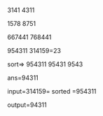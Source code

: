 3141
4311

1578
8751



667441
768441


954311
314159=23

sort=> 954311
95431
9543



ans=94311

input=314159=  sorted =954311

output=94311